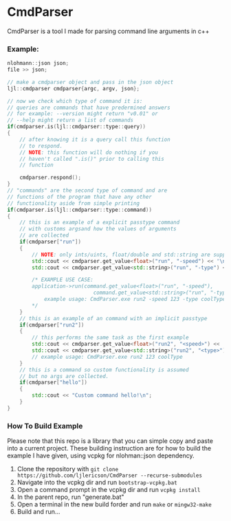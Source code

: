 # CmdParser

CmdParser is a tool I made for parsing command line arguments in c++

### Example:
```c++
nlohmann::json json;
file >> json;

// make a cmdparser object and pass in the json object
ljl::cmdparser cmdparser{argc, argv, json};

// now we check which type of command it is:
// queries are commands that have predermined answers
// for example: --version might return "v0.01" or
// --help might return a list of commands
if(cmdparser.is(ljl::cmdparser::type::query))
{
    // after knowing it is a query call this function
    // to respond. 
    // NOTE: this function will do nothing if you
    // haven't called ".is()" prior to calling this
    // function

    cmdparser.respond();
}
// "commands" are the second type of command and are
// functions of the program that have any other
// functionality aside from simple printing
if(cmdparser.is(ljl::cmdparser::type::command))
{
    // this is an example of a explicit passtype command 
    // with customs argsand how the values of arguments 
    // are collected 
    if(cmdparser["run"])
    {    
        // NOTE: only ints/uints, float/double and std::string are supported
        std::cout << cmdparser.get_value<float>("run", "-speed") << '\n';
        std::cout << cmdparser.get_value<std::string>("run", "-type") << '\n';

        /* EXAMPLE USE CASE:
        application->run(command.get_value<float>("run", "-speed"),
                            command.get_value<std::string>("run", "-type"));
            example usage: CmdParser.exe run2 -speed 123 -type coolType
        */
    }
    // this is an example of an command with an implicit passtype
    if(cmdparser["run2"])
    {    
        // this performs the same task as the first example
        std::cout << cmdparser.get_value<float>("run2", "<speed>") << '\n';
        std::cout << cmdparser.get_value<std::string>("run2", "<type>") << '\n';
        // example usage: CmdParser.exe run2 123 coolType
    }
    // this is a command so custom functionality is assumed
    // but no args are collected.
    if(cmdparser["hello"])
    {
        std::cout << "Custom command hello!\n";
    }
}
```

### How To Build Example
Please note that this repo is a library that you can simple copy and paste into a current project.
These building instruction are for how to build the example I have given, using vcpkg for nlohman::json dependency.
1. Clone the repository with `git clone https://github.com/ljlericson/CmdParser --recurse-submodules`
2. Navigate into the vcpkg dir and run `bootstrap-vcpkg.bat`
3. Open a command prompt in the vcpkg dir and run `vcpkg install`
4. In the parent repo, run "generate.bat"
5. Open a terminal in the new build forder and run `make` or `mingw32-make`
8. Build and run...